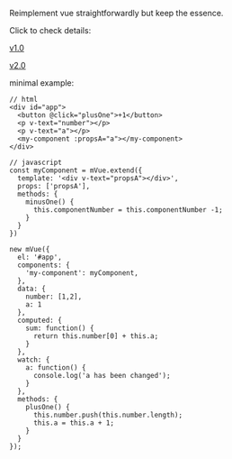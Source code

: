 Reimplement vue straightforwardly but keep the essence.  

Click to check details:

[v1.0](https://github.com/everywill/mini-vue/tree/feature/1.0.0)

[v2.0](https://github.com/everywill/mini-vue/tree/feature/2.0.0)

minimal example:

```
// html
<div id="app">
  <button @click="plusOne">+1</button>
  <p v-text="number"></p>
  <p v-text="a"></p>
  <my-component :propsA="a"></my-component>
</div>

// javascript
const myComponent = mVue.extend({
  template: '<div v-text="propsA"></div>',
  props: ['propsA'],
  methods: {
    minusOne() {
      this.componentNumber = this.componentNumber -1;
    }
  }
})

new mVue({
  el: '#app',
  components: {
    'my-component': myComponent,
  },
  data: {
    number: [1,2],
    a: 1
  },
  computed: {
    sum: function() {
      return this.number[0] + this.a;
    }
  },
  watch: {
    a: function() {
      console.log('a has been changed');
    }
  },
  methods: {
    plusOne() {
      this.number.push(this.number.length);
      this.a = this.a + 1;
    }
  }
});
```

